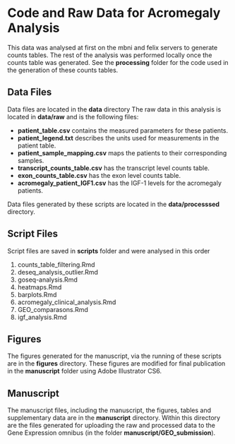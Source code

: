 Code and Raw Data for Acromegaly Analysis
===========================================

This data was analysed at first on the mbni and felix servers to generate counts tables.  The rest of the analysis was performed locally once the counts table was generated.  See the **processing** folder for the code used in the generation of these counts tables.

Data Files
------------

Data files are located in the **data** directory
The raw data in this analysis is located in **data/raw** and is the following files:

* **patient_table.csv** contains the measured parameters for these patients.
* **patient_legend.txt** describes the units used for measurements in the patient table.
* **patient_sample_mapping.csv** maps the patients to their corresponding samples.
* **transcript_counts_table.csv** has the transcript level counts table.
* **exon_counts_table.csv** has the exon level counts table.
* **acromegaly_patient_IGF1.csv** has the IGF-1 levels for the acromegaly patients.

Data files generated by these scripts are located in the **data/processsed** directory.

Script Files
---------------
Script files are saved in **scripts** folder and were analysed in this order

1. counts_table_filtering.Rmd
2. deseq_analysis_outlier.Rmd
3. goseq-analysis.Rmd
4. heatmaps.Rmd 
5. barplots.Rmd
6. acromegaly_clinical_analysis.Rmd
7. GEO_comparasons.Rmd
8. igf_analysis.Rmd

Figures
-----------
The figures generated for the manuscript, via the running of these scripts are in the **figures** directory.  These figures are modified for final publication in the **manuscript** folder using Adobe Illustrator CS6.

Manuscript
------------
The manuscript files, including the manuscript, the figures, tables and supplementary data are in the **manuscript** directory.  Within this directory are the files generated for uploading the raw and processed data to the Gene Expression omnibus (in the folder **manuscript/GEO_submission**).
